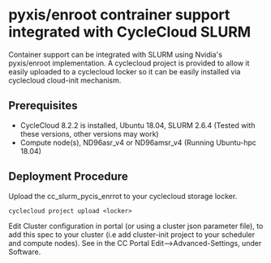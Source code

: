 # pyxis/enroot contrainer support integrated with CycleCloud SLURM 

Container support can be integrated with SLURM using Nvidia's pyxis/enroot implementation. A cyclecloud project is provided to allow it easily uploaded to a cyclecloud 
locker so it can be easily installed via cyclecloud cloud-init mechanism.

## Prerequisites

- CycleCloud 8.2.2 is installed, Ubuntu 18.04, SLURM 2.6.4 (Tested with these versions, other versions may work)
- Compute node(s), ND96asr_v4 or ND96amsr_v4 (Running Ubuntu-hpc 18.04)

## Deployment Procedure

Upload the cc_slurm_pycis_enrrot to your cyclecloud storage locker.
```
cyclecloud project upload <locker>
```

Edit Cluster configuration in portal (or using a cluster json parameter file), to add this spec to your cluster (i.e add cluster-init project to your scheduler and compute nodes).
See in the CC Portal Edit-->Advanced-Settings, under Software.

